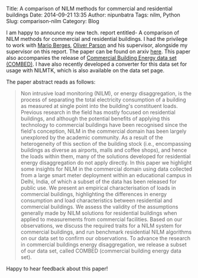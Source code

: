 Title: A comparison of NILM methods for commercial and residential buildings
Date: 2014-09-21 13:35
Author: nipunbatra
Tags: nilm, Python
Slug: comparison-nilm
Category: Blog

I am happy to announce my new tech. report entitled- A comparison of NILM methods for commercial and residential buildings. I had the privilege to work with [Mario Berges](http://www.marioberges.com/), [Oliver Parson](http://blog.oliverparson.co.uk/) and his supervisor, alongside my supervisor on this report. The paper can be found on arxiv [here](http://arxiv.org/abs/1408.6595). This paper also accompanies the release of [Commercial Building Energy data set (COMBED)](http://combed.github.io/). I have also recently developed a converter for this data set for usage with NILMTK, which is also available on the data set page.

The paper abstract reads as follows:

>Non intrusive load monitoring (NILM), or energy disaggregation, is the process of separating the total electricity consumption of a building as measured at single point into the building's constituent loads. Previous research in the field has mostly focused on residential buildings, and although the potential benefits of applying this technology to commercial buildings have been recognised since the field's conception, NILM in the commercial domain has been largely unexplored by the academic community. As a result of the heterogeneity of this section of the building stock (i.e., encompassing buildings as diverse as airports, malls and coffee shops), and hence the loads within them, many of the solutions developed for residential energy disaggregation do not apply directly. In this paper we highlight some insights for NILM in the commercial domain using data collected from a large smart meter deployment within an educational campus in Delhi, India, of which a subset of the data has been released for public use. We present an empirical characterisation of loads in commercial buildings, highlighting the differences in energy consumption and load characteristics between residential and commercial buildings. We assess the validity of the assumptions generally made by NILM solutions for residential buildings when applied to measurements from commercial facilities. Based on our observations, we discuss the required traits for a NILM system for commercial buildings, and run benchmark residential NILM algorithms on our data set to confirm our observations. To advance the research in commercial buildings energy disaggregation, we release a subset of our data set, called COMBED (commercial building energy data set).

Happy to hear feedback about this paper!